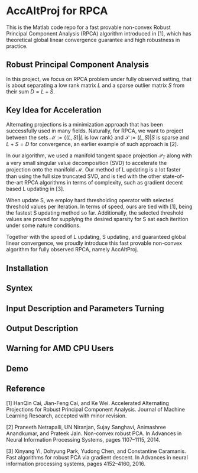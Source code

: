 # AccAltProj for RPCA
This is the Matlab code repo for a fast provable non-convex Robust Principal Component Analysis (RPCA) algorithm introduced in [1], which has theoretical global linear convergence guarantee and high robustness in practice. 

## Robust Principal Component Analysis
In this project, we focus on RPCA problem under fully observed setting, that is about separating a low rank matrix $L$ and a sparse outlier matrix $S$ from their sum $D = L + S$.

## Key Idea for Acceleration
Alternating projections is a minimization approach that has been successfully used in many fields. Naturally, for RPCA, we want to project between the sets $\mathcal{M} := \{ (L,S) | L\text{ is low rank} \}$ and $\mathcal{S} := {(L,S) | S\text{ is sparse and } L + S =D}$ for convergence, an earlier example of such approach is [2].

In our algorithm, we used a manifold tangent space projection $\mathcal{P}_T$ along with a very small singular value decomposition (SVD) to accelerate the projection onto the manifold $\mathcal{M}$. Our method of L updating is a lot faster than using the full size truncated SVD, and is tied with the other state-of-the-art RPCA algorithms in terms of complexity, such as gradient decent based L updating in [3].

When update S, we employ hard thresholding operator with selected threshold values per iteration. In terms of speed, ours are tied with [1], being the fastest S updating method so far. Additionally, the selected threshold values are proved for supplying the desired sparsity for S aat each iterition under some nature conditions. 

Together with the speed of L updating, S updating, and guaranteed global linear convergence, we proudly introduce this fast provable non-convex algorithm for fully observed RPCA, namely AccAltProj.

## Installation

## Syntex

## Input Description and Parameters Turning

## Output Description

## Warning for AMD CPU Users

## Demo

## Reference
[1] HanQin Cai, Jian-Feng Cai, and Ke Wei. Accelerated Alternating Projections for Robust Principal Component Analysis. Journal of Machine Learning Research, accepted with minor revision.

[2] Praneeth Netrapalli, UN Niranjan, Sujay Sanghavi, Animashree Anandkumar, and Prateek Jain. Non-convex robust PCA. In Advances in Neural Information Processing Systems, pages 1107–1115, 2014.

[3] Xinyang Yi, Dohyung Park, Yudong Chen, and Constantine Caramanis. Fast algorithms for robust PCA via gradient descent. In Advances in neural information processing systems, pages 4152–4160, 2016.
